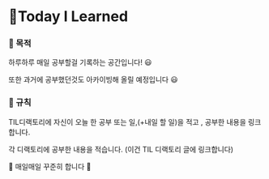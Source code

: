 # :blue_book:Today I Learned

### :book: 목적

하루하루 매일 공부할걸 기록하는 공간입니다! :smiley:

또한 과거에 공부했던것도 아카이빙해 올릴 예정입니다 :smiley:

### :book: 규칙

TIL디랙토리에 자신이 오늘 한 공부 또는 일,(+내일 할 일)을 적고 , 공부한 내용을 링크합니다.

각 디랙토리에 공부한 내용을 적습니다. (이건 TIL 디랙토리 글에 링크합니다)

:muscle: 매일매일 꾸준히 합니다 :muscle:
